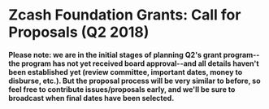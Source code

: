 # Zcash Foundation Grants: Call for Proposals (Q2 2018)

**Please note: we are in the initial stages of planning Q2's grant program--the program has not yet received board approval--and all details haven't been established yet (review committee, important dates, money to disburse, etc.). But the proposal process will be very similar to before, so feel free to contribute issues/proposals early, and we'll be sure to broadcast when final dates have been selected.**

